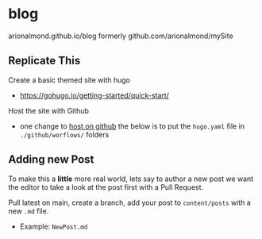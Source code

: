 # blog

arionalmond.github.io/blog
formerly github.com/arionalmond/mySite

## Replicate This

Create a basic themed site with hugo
* https://gohugo.io/getting-started/quick-start/

Host the site with Github
* one change to [host on github](https://gohugo.io/hosting-and-deployment/hosting-on-github/) the below is to put the `hugo.yaml` file in `./github/worflows/` folders

## Adding new Post 
To make this a **little** more real world, lets say to author a new post we want the editor to take a look at the post first with a Pull Request. 

Pull latest on main, create a branch, add your post to `content/posts` with a new `.md` file.  
* Example: `NewPost.md`


